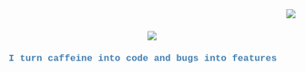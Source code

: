 <img align="right" src="https://visitor-badge.laobi.icu/badge?page_id=Mayonnaise9886.Mayonnaise9886" />

<h1 align="center">
    <img src="https://readme-typing-svg.herokuapp.com/?font=Courier+New&size=35&center=true&vCenter=true&width=500&height=70&duration=3200&color=FF6347&lines=Oh,+you+found+me.;Welcome,+I+guess.;" />
</h1>

<h3 style="font-family: 'Courier New', monospace; color: #4682B4;">
  I turn caffeine into code and bugs into features
</h3>


